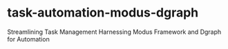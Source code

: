 # task-automation-modus-dgraph
Streamlining Task Management Harnessing Modus Framework and Dgraph for Automation 
